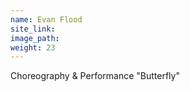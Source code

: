 ```yaml
---
name: Evan Flood
site_link:
image_path:
weight: 23
---
```



Choreography & Performance "Butterfly"&nbsp;
